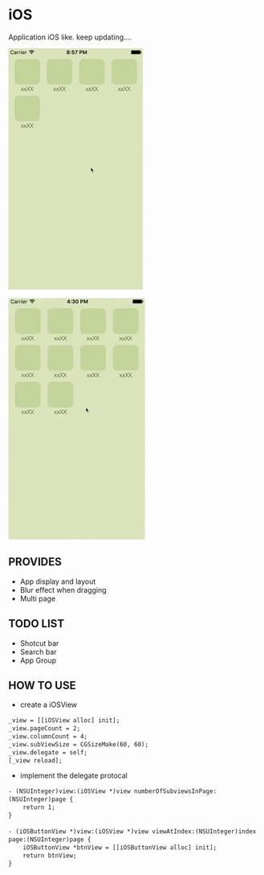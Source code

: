 # iOS
Application iOS like. keep updating....

![](https://github.com/joexi/iOS/blob/master/readme2.gif?raw=true)

![](https://github.com/joexi/iOS/blob/master/readme.gif?raw=true)

## PROVIDES
* App display and layout
* Blur effect when dragging
* Multi page

## TODO LIST
* Shotcut bar
* Search bar
* App Group



## HOW TO USE
* create a iOSView
``` objc
_view = [[iOSView alloc] init];
_view.pageCount = 2;
_view.columnCount = 4;
_view.subViewSize = CGSizeMake(60, 60);
_view.delegate = self;
[_view reload];
```

* implement the delegate protocal
```
- (NSUInteger)view:(iOSView *)view numberOfSubviewsInPage:(NSUInteger)page {
    return 1;
}

- (iOSButtonView *)view:(iOSView *)view viewAtIndex:(NSUInteger)index page:(NSUInteger)page {
    iOSButtonView *btnView = [[iOSButtonView alloc] init];
    return btnView;
}
```
